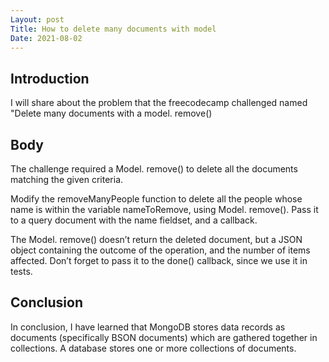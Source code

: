 ```yaml
---
Layout: post
Title: How to delete many documents with model
Date: 2021-08-02
---
```


## Introduction

I will share about the problem that the freecodecamp challenged named "Delete many documents with a model. remove()

## Body

The challenge required a Model. remove() to delete all the documents matching the given criteria.

Modify the removeManyPeople function to delete all the people whose name is within the variable nameToRemove, using Model. remove(). Pass it to a query document with the name fieldset, and a callback.

The Model. remove() doesn’t return the deleted document, but a JSON object containing the outcome of the operation, and the number of items affected. Don’t forget to pass it to the done() callback, since we use it in tests.

## Conclusion

In conclusion, I have learned that MongoDB stores data records as documents (specifically BSON documents) which are gathered together in collections. A database stores one or more collections of documents.

